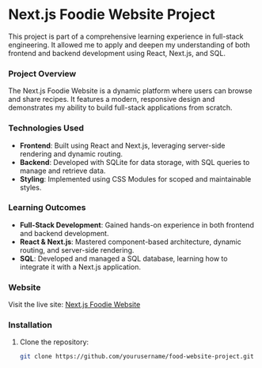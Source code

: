 <h1>Next.js Foodie Website Project</h1>

This project is part of a comprehensive learning experience in full-stack engineering. It allowed me to apply and deepen my understanding of both frontend and backend development using React, Next.js, and SQL.

<h3>Project Overview</h3>

The Next.js Foodie Website is a dynamic platform where users can browse and share recipes. It features a modern, responsive design and demonstrates my ability to build full-stack applications from scratch.

<h3>Technologies Used</h3>

- **Frontend**: Built using React and Next.js, leveraging server-side rendering and dynamic routing.
- **Backend**: Developed with SQLite for data storage, with SQL queries to manage and retrieve data.
- **Styling**: Implemented using CSS Modules for scoped and maintainable styles.

<h3>Learning Outcomes</h3>

- **Full-Stack Development**: Gained hands-on experience in both frontend and backend development.
- **React & Next.js**: Mastered component-based architecture, dynamic routing, and server-side rendering.
- **SQL**: Developed and managed a SQL database, learning how to integrate it with a Next.js application.

<h3>Website</h3>

Visit the live site: [Next.js Foodie Website](https://next-js-food-website-project.vercel.app/)

<h3>Installation</h3>

1. Clone the repository:
   ```bash
   git clone https://github.com/yourusername/food-website-project.git
